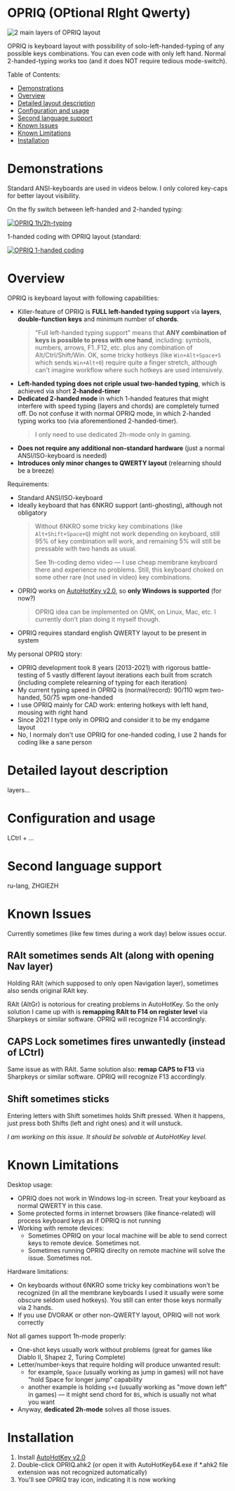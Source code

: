 
<!-- Intro + Demos ‾‾‾‾‾‾‾‾‾‾‾‾‾‾‾‾‾‾‾‾‾‾‾‾‾‾‾‾‾‾‾‾‾‾‾‾‾‾‾‾‾‾‾‾‾‾‾‾‾‾‾‾‾‾‾‾‾‾‾‾\ {{{1 -->

# OPRIQ (OPtional RIght Qwerty)

![2 main layers of OPRIQ layout](https://github.com/rmnavr/opriq/blob/main/Docs/Intro.png?raw=true)

OPRIQ is keyboard layout with possibility of solo-left-handed-typing of any possible keys combinations. You can even code with only left hand.
Normal 2-handed-typing works too (and it does NOT require tedious mode-switch).

Table of Contents:
- [Demonstrations](#Demonstrations)
- [Overview](#Overview)
- [Detailed layout description](#Detailed-layout-description)
- [Configuration and usage](#Configuration-and-usage)
- [Second language support](#Second-language-support)
- [Known Issues](#Known-Issues)
- [Known Limitations](#Known-Limitations)
- [Installation](#Installation)

# Demonstrations

Standard ANSI-keyboards are used in videos below. I only colored key-caps for better layout visibility.

On the fly switch between left-handed and 2-handed typing:

[![OPRIQ 1h/2h-typing](https://github.com/rmnavr/opriq/blob/main/Docs/2h_switch.png?raw=true)](https://ravrlab.ru/csblog/opriq/files/opriq_1h2h.mp4)

1-handed coding with OPRIQ layout (standard:

[![OPRIQ 1-handed coding](https://github.com/rmnavr/opriq/blob/main/Docs/1h_coding.png?raw=true)](https://ravrlab.ru/csblog/opriq/files/opriq_coding.mp4)

<!-- __________________________________________________________________________/ }}}1 -->
<!-- Overview ‾‾‾‾‾‾‾‾‾‾‾‾‾‾‾‾‾‾‾‾‾‾‾‾‾‾‾‾‾‾‾‾‾‾‾‾‾‾‾‾‾‾‾‾‾‾‾‾‾‾‾‾‾‾‾‾‾‾‾‾‾‾‾‾‾\ {{{1 -->

# Overview

OPRIQ is keyboard layout with following capabilities:
* Killer-feature of OPRIQ is **FULL left-handed typing support** via **layers**, **double-function keys** and minimum number of **chords**.
  > "Full left-handed typing support" means that **ANY combination of keys is possible to press with one hand**, including:
  > symbols, numbers, arrows, F1..F12, etc. plus any combination of Alt/Ctrl/Shift/Win.
  > OK, some tricky hotkeys (like `Win+Alt+Space+5` which sends `Win+Alt+0`) require quite a finger stretch,
  > although can't imagine workflow where such hotkeys are used intensively.
* **Left-handed typing does not criple usual two-handed typing**, which is achieved via short **2-handed-timer**
* **Dedicated 2-handed mode** in which 1-handed features that might interfere with speed typing (layers and chords) are completely turned off.
  Do not confuse it with normal OPRIQ mode, in which 2-handed typing works too (via aforementioned 2-handed-timer).
  > I only need to use dedicated 2h-mode only in gaming.
* **Does not require any additional non-standard hardware** (just a normal ANSI/ISO-keyboard is needed)
* **Introduces only minor changes to QWERTY layout** (relearning should be a breeze)

Requirements:
* Standard ANSI/ISO-keyboard 
* Ideally keyboard that has 6NKRO support (anti-ghosting), although not obligatory
  > Without 6NKRO some tricky key combinations (like `Alt+Shift+Space+Q`) might not work depending on keyboard,
  > still 95% of key combination will work, and remaining 5% will still be pressable with two hands as usual.
  > 
  > See 1h-coding demo video — I use cheap membrane keyboard there and experience no problems.
  > Still, this keyboard choked on some other rare (not used in video) key combinations.
* OPRIQ works on [AutoHotKey v2.0](https://www.autohotkey.com/), so **only Windows is supported** (for now?)
  > OPRIQ idea can be implemented on QMK, on Linux, Mac, etc. I currently don't plan doing it myself though.
* OPRIQ requires standard english QWERTY layout to be present in system

My personal OPRIQ story:
* OPRIQ development took 8 years (2013-2021) with rigorous battle-testing of 5 vastly different layout iterations each built from scratch
  (including complete relearning of typing for each iteration)
* My current typing speed in OPRIQ is (normal/record): 90/110 wpm two-handed, 50/75 wpm one-handed
* I use OPRIQ mainly for CAD work: entering hotkeys with left hand, mousing with right hand
* Since 2021 I type only in OPRIQ and consider it to be my endgame layout
* No, I normaly don't use OPRIQ for one-handed coding, I use 2 hands for coding like a sane person

<!-- __________________________________________________________________________/ }}}1 -->

<!-- Description ‾‾‾‾‾‾‾‾‾‾‾‾‾‾‾‾‾‾‾‾‾‾‾‾‾‾‾‾‾‾‾‾‾‾‾‾‾‾‾‾‾‾‾‾‾‾‾‾‾‾‾‾‾‾‾‾‾‾‾‾‾‾\ {{{1 -->

# Detailed layout description

layers\...

<!-- __________________________________________________________________________/ }}}1 -->
<!-- Config ‾‾‾‾‾‾‾‾‾‾‾‾‾‾‾‾‾‾‾‾‾‾‾‾‾‾‾‾‾‾‾‾‾‾‾‾‾‾‾‾‾‾‾‾‾‾‾‾‾‾‾‾‾‾‾‾‾‾‾‾‾‾‾‾‾‾‾\ {{{1 -->

# Configuration and usage

LCtrl + ...

<!-- __________________________________________________________________________/ }}}1 -->
<!-- Second language support ‾‾‾‾‾‾‾‾‾‾‾‾‾‾‾‾‾‾‾‾‾‾‾‾‾‾‾‾‾‾‾‾‾‾‾‾‾‾‾‾‾‾‾‾‾‾‾‾‾‾\ {{{1 -->

# Second language support

ru-lang, ZHGIEZH

<!-- __________________________________________________________________________/ }}}1 -->

<!-- Issues ‾‾‾‾‾‾‾‾‾‾‾‾‾‾‾‾‾‾‾‾‾‾‾‾‾‾‾‾‾‾‾‾‾‾‾‾‾‾‾‾‾‾‾‾‾‾‾‾‾‾‾‾‾‾‾‾‾‾‾‾‾‾‾‾‾‾‾\ {{{1 -->

# Known Issues

Currently sometimes (like few times during a work day) below issues occur.

## RAlt sometimes sends Alt (along with opening Nav layer)

Holding RAlt (which supposed to only open Navigation layer), sometimes also sends original RAlt key.

RAlt (AltGr) is notorious for creating problems in AutoHotKey.
So the only solution I came up with is **remapping RAlt to F14 on register level** via Sharpkeys or similar software.
OPRIQ will recognize F14 accordingly.

## CAPS Lock sometimes fires unwantedly (instead of LCtrl)

Same issue as with RAlt. Same solution also: **remap CAPS to F13** via Sharpkeys or similar software.
OPRIQ will recognize F13 accordingly.

## Shift sometimes sticks

Entering letters with Shift sometimes holds Shift pressed. When it happens, just press both Shifts (left and right ones) and it will unstuck.

*I am working on this issue. It should be solvable at AutoHotKey level.*

<!-- __________________________________________________________________________/ }}}1 -->
<!-- Limitations ‾‾‾‾‾‾‾‾‾‾‾‾‾‾‾‾‾‾‾‾‾‾‾‾‾‾‾‾‾‾‾‾‾‾‾‾‾‾‾‾‾‾‾‾‾‾‾‾‾‾‾‾‾‾‾‾‾‾‾‾‾‾‾‾‾‾‾\ {{{1 -->

# Known Limitations

Desktop usage:
* OPRIQ does not work in Windows log-in screen. Treat your keyboard as normal QWERTY in this case.
* Some protected forms in internet browsers (like finance-related) will process keyboard keys as if OPRIQ is not running
* Working with remote devices:
  * Sometimes OPRIQ on your local machine will be able to send correct keys to remote device. Sometimes not.
  * Sometimes running OPRIQ direclty on remote machine will solve the issue. Sometimes not.

Hardware limitations:
* On keyboards without 6NKRO some tricky key combinations won't be recognized (in all the membrane keyboards I used it usually were some obscure seldom used hotkeys).
  You still can enter those keys normally via 2 hands.
* If you use DVORAK or other non-QWERTY layout, OPRIQ will not work correctly

Not all games support 1h-mode properly:
* One-shot keys usually work without problems (great for games like Diablo II, Shapez 2, Turing Complete)
* Letter/number-keys that require holding will produce unwanted result:
  * for example, `Space` (usually working as jump in games) will not have "hold Space for longer jump" capability
  * another example is holding `s+d` (usually working as "move down left" in games) — it might send chord for `BS`, which is usually not what you want
* Anyway, **dedicated 2h-mode** solves all those issues.

<!-- __________________________________________________________________________/ }}}1 -->
<!-- Install ‾‾‾‾‾‾‾‾‾‾‾‾‾‾‾‾‾‾‾‾‾‾‾‾‾‾‾‾‾‾‾‾‾‾‾‾‾‾‾‾‾‾‾‾‾‾‾‾‾‾‾‾‾‾‾‾‾‾‾‾‾‾‾‾‾‾\ {{{1 -->

# Installation

1. Install [AutoHotKey v2.0](https://www.autohotkey.com/)
2. Double-click OPRIQ.ahk2 (or open it with AutoHotKey64.exe if *.ahk2 file extension was not recognized automatically)
3. You'll see OPRIQ tray icon, indicating it is now working

<!-- __________________________________________________________________________/ }}}1 -->

